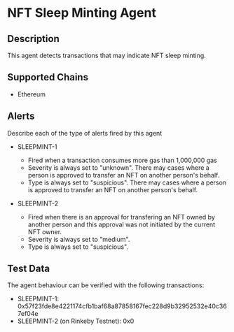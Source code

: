 # NFT Sleep Minting Agent

## Description

This agent detects transactions that may indicate NFT sleep minting.

## Supported Chains

- Ethereum

## Alerts

Describe each of the type of alerts fired by this agent

- SLEEPMINT-1
  - Fired when a transaction consumes more gas than 1,000,000 gas
  - Severity is always set to "unknown". There may cases where a person is approved to transfer an NFT on another person's behalf.
  - Type is always set to "suspicious". There may cases where a person is approved to transfer an NFT on another person's behalf.

- SLEEPMINT-2
  - Fired when there is an approval for transfering an NFT owned by another person and this approval was not initiated by the current NFT owner.
  - Severity is always set to "medium".
  - Type is always set to "suspicious".

## Test Data

The agent behaviour can be verified with the following transactions:

- SLEEPMINT-1: 0x57f23fde8e4221174cfb1baf68a87858167fec228d9b32952532e40c367ef04e
- SLEEPMINT-2 (on Rinkeby Testnet): 0x0
